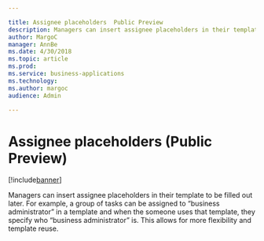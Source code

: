 ```yaml
---

title: Assignee placeholders  Public Preview 
description: Managers can insert assignee placeholders in their template to be filled out later.
author: MargoC
manager: AnnBe
ms.date: 4/30/2018
ms.topic: article
ms.prod: 
ms.service: business-applications
ms.technology: 
ms.author: margoc
audience: Admin

---
```

#  Assignee placeholders (Public Preview)




[!include[banner](../../../includes/banner.md)]

Managers can insert assignee placeholders in their template to be filled out
later. For example, a group of tasks can be assigned to “business administrator”
in a template and when the someone uses that template, they specify who
“business administrator” is. This allows for more flexibility and template
reuse.
